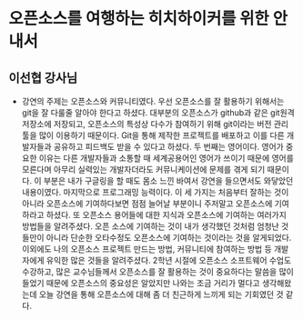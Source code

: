 오픈소스를 여행하는 히치하이커를 위한 안내서
==================================
이선협 강사님
------------
- 강연의 주제는 오픈소스와 커뮤니티였다. 우선 오픈소스를 잘 활용하기 위해서는 git을 잘 다룰줄 알아야 한다고 하셨다. 대부분의 오픈소스가 github과 같은 git원격 저장소에 저장되고, 오픈소스의 특성상 다수가 참여하기 위해 git이라는 버전 관리 툴을 많이 이용하기 때문이다. Git을 통해 제작한 프로젝트를 배포하고 이를 다른 개발자들과 공유하고 피드백도 받을 수 있다고 하셨다.
두 번째는 영어이다. 영어가 중요한 이유는 다른 개발자들과 소통할 때 세계공용어인 영어가 쓰이기 때문에 영어를 모른다며 아무리 실력있는 개발자더라도 커뮤니케이션에 문제를 겪게 되기 때문이다. 이 부분은 내가 구글링을 할 때도 몸소 느낀 바여서 강연을 들으면서도 와닿았던 내용이였다. 마지막으로 프로그래밍 능력이다. 이 세 가지는 처음부터 잘하는 것이 아니라 오픈소스에 기여하다보면 점점 늘어날 부분이니 주저말고 오픈소스에 기여하라고 하셨다.
또 오픈소스 용어들에 대한 지식과 오픈소스에 기여하는 여러가지 방법들을 알려주셨다. 오픈 소스에 기여하는 것이 내가 생각했던 것처럼 엄청난 것들만이 아니라 단순한 오타수정도 오픈소스에 기여하는 것이라는 것을 알게되었다. 이외에도 나의 오픈소스 프로젝트 만드는 방법, 커뮤니티에 참여하는 방법 등 개발자에게 유익한 많은 것들을 알려주셨다. 2학년 시절에 오픈소스 소프트웨어 수업도 수강하고, 많은 교수님들께서 오픈소스를 잘 활용하는 것이 중요하다는 말씀을 많이 들었기 때문에 오픈소스의 중요성은 알았지만 나와는 조금 거리가 멀다고 생각해왔는데 오늘 강연을 통해 오픈소스에 대해 좀 더 친근하게 느끼게 되는 기회였던 것 같다.
